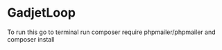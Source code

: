 # GadjetLoop
To run this 
go to terminal run        composer require phpmailer/phpmailer
and                       composer install

